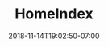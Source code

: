 ---
title: 'HomeIndex'
date: 2018-11-14T19:02:50-07:00
draft: false
type: 'homeIndex'
layout: 'homeIndex'
artworkId: 'womansVoice'
seriesId: 'silkscreen'
---